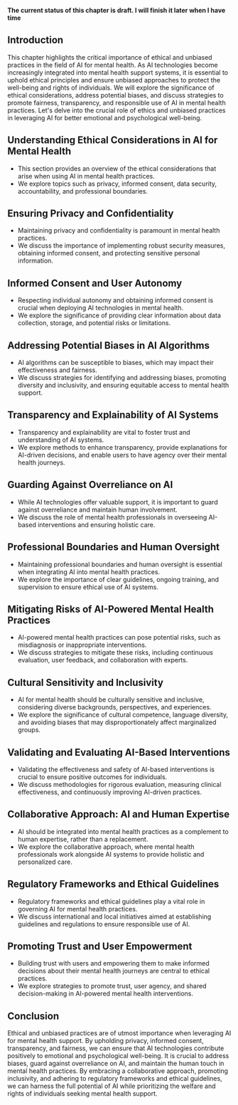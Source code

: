 **The current status of this chapter is draft. I will finish it later when I have time**

Introduction
------------

This chapter highlights the critical importance of ethical and unbiased practices in the field of AI for mental health. As AI technologies become increasingly integrated into mental health support systems, it is essential to uphold ethical principles and ensure unbiased approaches to protect the well-being and rights of individuals. We will explore the significance of ethical considerations, address potential biases, and discuss strategies to promote fairness, transparency, and responsible use of AI in mental health practices. Let's delve into the crucial role of ethics and unbiased practices in leveraging AI for better emotional and psychological well-being.

Understanding Ethical Considerations in AI for Mental Health
------------------------------------------------------------

* This section provides an overview of the ethical considerations that arise when using AI in mental health practices.
* We explore topics such as privacy, informed consent, data security, accountability, and professional boundaries.

Ensuring Privacy and Confidentiality
------------------------------------

* Maintaining privacy and confidentiality is paramount in mental health practices.
* We discuss the importance of implementing robust security measures, obtaining informed consent, and protecting sensitive personal information.

Informed Consent and User Autonomy
----------------------------------

* Respecting individual autonomy and obtaining informed consent is crucial when deploying AI technologies in mental health.
* We explore the significance of providing clear information about data collection, storage, and potential risks or limitations.

Addressing Potential Biases in AI Algorithms
--------------------------------------------

* AI algorithms can be susceptible to biases, which may impact their effectiveness and fairness.
* We discuss strategies for identifying and addressing biases, promoting diversity and inclusivity, and ensuring equitable access to mental health support.

Transparency and Explainability of AI Systems
---------------------------------------------

* Transparency and explainability are vital to foster trust and understanding of AI systems.
* We explore methods to enhance transparency, provide explanations for AI-driven decisions, and enable users to have agency over their mental health journeys.

Guarding Against Overreliance on AI
-----------------------------------

* While AI technologies offer valuable support, it is important to guard against overreliance and maintain human involvement.
* We discuss the role of mental health professionals in overseeing AI-based interventions and ensuring holistic care.

Professional Boundaries and Human Oversight
-------------------------------------------

* Maintaining professional boundaries and human oversight is essential when integrating AI into mental health practices.
* We explore the importance of clear guidelines, ongoing training, and supervision to ensure ethical use of AI systems.

Mitigating Risks of AI-Powered Mental Health Practices
------------------------------------------------------

* AI-powered mental health practices can pose potential risks, such as misdiagnosis or inappropriate interventions.
* We discuss strategies to mitigate these risks, including continuous evaluation, user feedback, and collaboration with experts.

Cultural Sensitivity and Inclusivity
------------------------------------

* AI for mental health should be culturally sensitive and inclusive, considering diverse backgrounds, perspectives, and experiences.
* We explore the significance of cultural competence, language diversity, and avoiding biases that may disproportionately affect marginalized groups.

Validating and Evaluating AI-Based Interventions
------------------------------------------------

* Validating the effectiveness and safety of AI-based interventions is crucial to ensure positive outcomes for individuals.
* We discuss methodologies for rigorous evaluation, measuring clinical effectiveness, and continuously improving AI-driven practices.

Collaborative Approach: AI and Human Expertise
----------------------------------------------

* AI should be integrated into mental health practices as a complement to human expertise, rather than a replacement.
* We explore the collaborative approach, where mental health professionals work alongside AI systems to provide holistic and personalized care.

Regulatory Frameworks and Ethical Guidelines
--------------------------------------------

* Regulatory frameworks and ethical guidelines play a vital role in governing AI for mental health practices.
* We discuss international and local initiatives aimed at establishing guidelines and regulations to ensure responsible use of AI.

Promoting Trust and User Empowerment
------------------------------------

* Building trust with users and empowering them to make informed decisions about their mental health journeys are central to ethical practices.
* We explore strategies to promote trust, user agency, and shared decision-making in AI-powered mental health interventions.

Conclusion
----------

Ethical and unbiased practices are of utmost importance when leveraging AI for mental health support. By upholding privacy, informed consent, transparency, and fairness, we can ensure that AI technologies contribute positively to emotional and psychological well-being. It is crucial to address biases, guard against overreliance on AI, and maintain the human touch in mental health practices. By embracing a collaborative approach, promoting inclusivity, and adhering to regulatory frameworks and ethical guidelines, we can harness the full potential of AI while prioritizing the welfare and rights of individuals seeking mental health support.
